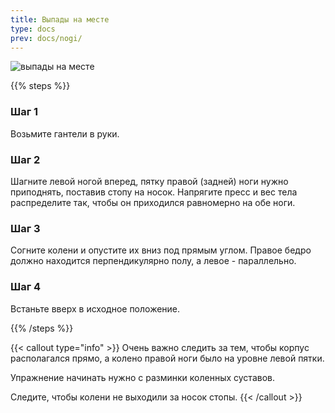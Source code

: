 ```yaml
---
title: Выпады на месте
type: docs
prev: docs/nogi/
---
```

![выпады на месте](https://github.com/user-attachments/assets/827ef699-8d89-468c-84c7-004b6fc7e142)

{{% steps %}}

### Шаг 1
Возьмите гантели в руки.

### Шаг 2
Шагните левой ногой вперед, пятку правой (задней) ноги нужно приподнять, поставив стопу на носок. Напрягите пресс и вес тела распределите так, чтобы он приходился равномерно на обе ноги.

### Шаг 3
Согните колени и опустите их вниз под прямым углом. Правое бедро должно находится
перпендикулярно полу, а левое - параллельно.

### Шаг 4
Встаньте вверх в исходное положение.

{{% /steps %}}

{{< callout type="info" >}}
Очень важно следить за тем, чтобы корпус располагался прямо, а колено правой ноги было на уровне левой пятки. 

Упражнение начинать нужно с разминки коленных суставов.

﻿﻿Следите, чтобы колени не выходили за носок стопы.
{{< /callout >}}
